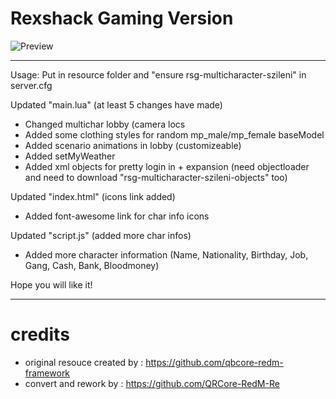 # Rexshack Gaming Version

![Preview](https://github.com/szileni/rsg-multicharacter-szileni/blob/3848b7dd7b8d93017f58b3470ab9ab8bf5756905/preview/preview_gif.gif)

----------------------------------------------------------------------------------------------------------------------------------------

Usage: Put in resource folder and "ensure rsg-multicharacter-szileni" in server.cfg

Updated "main.lua" (at least 5 changes have made)
+ Changed multichar lobby (camera locs
+ Added some clothing styles for random mp_male/mp_female baseModel
+ Added scenario animations in lobby (customizeable)
+ Added setMyWeather
+ Added xml objects for pretty login in + expansion (need objectloader and need to download "rsg-multicharacter-szileni-objects" too)

Updated "index.html" (icons link added)
+ Added font-awesome link for char info icons
  
Updated "script.js" (added more char infos)
+ Added more character information (Name, Nationality, Birthday, Job, Gang, Cash, Bank, Bloodmoney)

Hope you will like it!

----------------------------------------------------------------------------------------------------------------------------------------
 
# credits
- original resouce created by : https://github.com/qbcore-redm-framework
- convert and rework by : https://github.com/QRCore-RedM-Re
